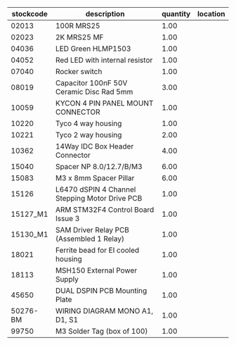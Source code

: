 |stockcode|description|quantity|location|
|---------|-----------|--------|--------|
|02013|100R MRS25|1.00||
|02023|2K MRS25 MF|1.00||
|04036|LED Green HLMP1503|1.00||
|04052|Red LED with internal resistor|1.00||
|07040|Rocker switch|1.00||
|08019|Capacitor 100nF 50V Ceramic Disc Rad 5mm|3.00||
|10059|KYCON 4 PIN PANEL MOUNT CONNECTOR|1.00||
|10220|Tyco 4 way housing|1.00||
|10221|Tyco 2 way housing|2.00||
|10362|14Way IDC Box Header Connector|4.00||
|15040|Spacer NP 8.0/12.7/B/M3|6.00||
|15083|M3 x 8mm Spacer Pillar|6.00||
|15126|L6470 dSPIN 4 Channel Stepping Motor Drive PCB|1.00||
|15127_M1|ARM STM32F4 Control Board Issue 3|1.00||
|15130_M1|SAM Driver Relay PCB (Assembled 1 Relay)|1.00||
|18021|Ferrite bead for EI cooled housing|1.00||
|18113|MSH150 External Power Supply|1.00||
|45650|DUAL DSPIN PCB Mounting Plate|1.00||
|50276-BM|WIRING DIAGRAM MONO A1, D1, S1|1.00||
|99750|M3 Solder Tag (box of 100)|1.00||
